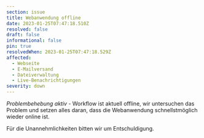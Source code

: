 ```yaml
---
section: issue
title: Webanwendung offline
date: 2023-01-25T07:47:18.510Z
resolved: false
draft: false
informational: false
pin: true
resolvedWhen: 2023-01-25T07:47:18.529Z
affected:
  - Webseite
  - E-Mailversand
  - Dateiverwaltung
  - Live-Benachrichtigungen
severity: down
---
```

*Problembehebung aktiv* -  Workflow ist aktuell offline, wir untersuchen das Problem und setzen alles daran, dass die Webanwendung schnellstmöglich wieder online ist.

Für die Unannehmlichkeiten bitten wir um Entschuldigung.